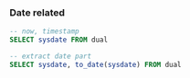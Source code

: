 ### Date related

```sql
-- now, timestamp
SELECT sysdate FROM dual

-- extract date part
SELECT sysdate, to_date(sysdate) FROM dual
```
